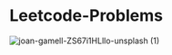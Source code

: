 # Leetcode-Problems
![joan-gamell-ZS67i1HLllo-unsplash (1)](https://github.com/aarafat27/Leetcode-Problems/assets/99079792/924feced-190c-43a7-80e7-0612b2bbf5fb)

